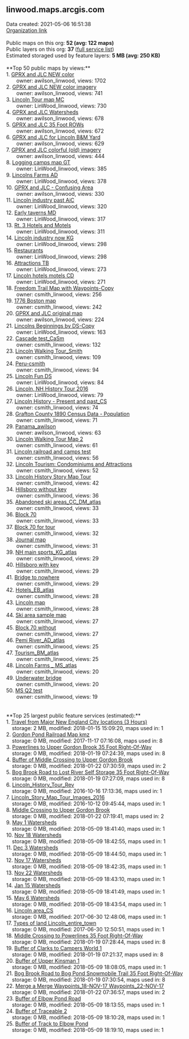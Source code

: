 <h2>linwood.maps.arcgis.com</h2> Data created: 2021-05-06 16:51:38 <br /><a target='new' href='https://linwood.maps.arcgis.com'>Organization link</a><br /><br />Public maps on this org: <b>52 (avg: 122 maps)</b><br />Public layers on this org: <b>37 </b>(<a target='new' href='https://services.arcgis.com/ctnv3S90gv4qdwQ1/ArcGIS/rest/services'>full service list</a>)<br />Estimated storaged used by feature layers: <b>5 MB (avg: 250 KB)</b><br /><br />**Top 50 public maps by views:**<br />  1. <a target='new' href='https://www.arcgis.com/home/item.html?id=ce94603d2c01437f8331a349613b9c39'>GPRX and JLC NEW color</a> <br />  &nbsp;&nbsp;&nbsp;&nbsp; &nbsp;&nbsp;owner: awilson_linwood, views: 1702<br />  2. <a target='new' href='https://www.arcgis.com/home/item.html?id=1bccb90700e8477c8806792685329b4d'>GPRX and JLC NEW color imagery</a> <br />  &nbsp;&nbsp;&nbsp;&nbsp; &nbsp;&nbsp;owner: awilson_linwood, views: 741<br />  3. <a target='new' href='https://www.arcgis.com/home/item.html?id=4285274752584af6aff1ace70041ddfd'>Lincoln Tour map MC</a> <br />  &nbsp;&nbsp;&nbsp;&nbsp; &nbsp;&nbsp;owner: LinWood_linwood, views: 730<br />  4. <a target='new' href='https://www.arcgis.com/home/item.html?id=2437332b58884b39b28678c2d39c8896'>GPRX and JLC Watersheds</a> <br />  &nbsp;&nbsp;&nbsp;&nbsp; &nbsp;&nbsp;owner: awilson_linwood, views: 678<br />  5. <a target='new' href='https://www.arcgis.com/home/item.html?id=af7827167c3a423782ee14edc7fb7b47'>GPRX and JLC 35 Foot ROWs</a> <br />  &nbsp;&nbsp;&nbsp;&nbsp; &nbsp;&nbsp;owner: awilson_linwood, views: 672<br />  6. <a target='new' href='https://www.arcgis.com/home/item.html?id=79c1b736b37244ca8c402532babab787'>GPRX and JLC for Lincoln B&M Yard</a> <br />  &nbsp;&nbsp;&nbsp;&nbsp; &nbsp;&nbsp;owner: awilson_linwood, views: 629<br />  7. <a target='new' href='https://www.arcgis.com/home/item.html?id=2416a41abad94f438e36b9fd3b6c4bf3'>GPRX and JLC colorful (old) imagery</a> <br />  &nbsp;&nbsp;&nbsp;&nbsp; &nbsp;&nbsp;owner: awilson_linwood, views: 444<br />  8. <a target='new' href='https://www.arcgis.com/home/item.html?id=af27c8e960154491bef0419de9c63c73'>Logging camps map GT</a> <br />  &nbsp;&nbsp;&nbsp;&nbsp; &nbsp;&nbsp;owner: LinWood_linwood, views: 385<br />  9. <a target='new' href='https://www.arcgis.com/home/item.html?id=a173034a8822480cbd804ca7af49f0b1'>Lincolns Farms AD</a> <br />  &nbsp;&nbsp;&nbsp;&nbsp; &nbsp;&nbsp;owner: LinWood_linwood, views: 378<br />  10. <a target='new' href='https://www.arcgis.com/home/item.html?id=5e4e03b31cf041adaec8c4dba9f0b32d'>GPRX and JLC - Confusing Area</a> <br />  &nbsp;&nbsp;&nbsp;&nbsp; &nbsp;&nbsp;owner: awilson_linwood, views: 330<br />  11. <a target='new' href='https://www.arcgis.com/home/item.html?id=50b4e147f4d540c792548b93fc278c6d'>Lincoln industry past AiC</a> <br />  &nbsp;&nbsp;&nbsp;&nbsp; &nbsp;&nbsp;owner: LinWood_linwood, views: 320<br />  12. <a target='new' href='https://www.arcgis.com/home/item.html?id=158b26ade3bd440db1890ae811192594'>Early taverns MD</a> <br />  &nbsp;&nbsp;&nbsp;&nbsp; &nbsp;&nbsp;owner: LinWood_linwood, views: 317<br />  13. <a target='new' href='https://www.arcgis.com/home/item.html?id=2cb95b86d63f447c82d02353dba6fdc8'>Rt. 3 Hotels and Motels</a> <br />  &nbsp;&nbsp;&nbsp;&nbsp; &nbsp;&nbsp;owner: LinWood_linwood, views: 311<br />  14. <a target='new' href='https://www.arcgis.com/home/item.html?id=b508f4d3f9284e9c8dee6d47963290ed'>Lincoln industry now KG</a> <br />  &nbsp;&nbsp;&nbsp;&nbsp; &nbsp;&nbsp;owner: LinWood_linwood, views: 298<br />  15. <a target='new' href='https://www.arcgis.com/home/item.html?id=04ce90c5bdbd437cb74a03af3f6a1682'>Restaurants</a> <br />  &nbsp;&nbsp;&nbsp;&nbsp; &nbsp;&nbsp;owner: LinWood_linwood, views: 298<br />  16. <a target='new' href='https://www.arcgis.com/home/item.html?id=f59af27d43f148edb310b0102570c346'>Attractions TB</a> <br />  &nbsp;&nbsp;&nbsp;&nbsp; &nbsp;&nbsp;owner: LinWood_linwood, views: 273<br />  17. <a target='new' href='https://www.arcgis.com/home/item.html?id=a27516f633c145d2bec0666cdb6cf7cc'>Lincoln hotels motels CD</a> <br />  &nbsp;&nbsp;&nbsp;&nbsp; &nbsp;&nbsp;owner: LinWood_linwood, views: 271<br />  18. <a target='new' href='https://www.arcgis.com/home/item.html?id=847f4c1c446b451990b7b9b4af228801'>Freedom Trail Map with Waypoints-Copy</a> <br />  &nbsp;&nbsp;&nbsp;&nbsp; &nbsp;&nbsp;owner: csmith_linwood, views: 256<br />  19. <a target='new' href='https://www.arcgis.com/home/item.html?id=e64dfd1ee8ac43a5883843f233d42f57'>1776 Boston map</a> <br />  &nbsp;&nbsp;&nbsp;&nbsp; &nbsp;&nbsp;owner: csmith_linwood, views: 242<br />  20. <a target='new' href='https://www.arcgis.com/home/item.html?id=6db740b4e2ba446eab41414025da20ca'>GPRX and JLC original map</a> <br />  &nbsp;&nbsp;&nbsp;&nbsp; &nbsp;&nbsp;owner: awilson_linwood, views: 224<br />  21. <a target='new' href='https://www.arcgis.com/home/item.html?id=c52fe2bce833455ba3c0333129579be0'>Lincolns Beginnings by DS-Copy</a> <br />  &nbsp;&nbsp;&nbsp;&nbsp; &nbsp;&nbsp;owner: LinWood_linwood, views: 163<br />  22. <a target='new' href='https://www.arcgis.com/home/item.html?id=3df86cfc879e40bda67f033e72ab0b40'>Cascade test_CaSm</a> <br />  &nbsp;&nbsp;&nbsp;&nbsp; &nbsp;&nbsp;owner: csmith_linwood, views: 132<br />  23. <a target='new' href='https://www.arcgis.com/home/item.html?id=4ab14d63f904438390b740daf7bd40f4'>Lincoln Walking Tour_Smith</a> <br />  &nbsp;&nbsp;&nbsp;&nbsp; &nbsp;&nbsp;owner: csmith_linwood, views: 109<br />  24. <a target='new' href='https://www.arcgis.com/home/item.html?id=86714511f06648b3b2a12b4b66ffe6a3'>Peru-csmith</a> <br />  &nbsp;&nbsp;&nbsp;&nbsp; &nbsp;&nbsp;owner: csmith_linwood, views: 94<br />  25. <a target='new' href='https://www.arcgis.com/home/item.html?id=09a51ab4d9bf40698cb2533b2b3e923a'>Lincoln Fun DS</a> <br />  &nbsp;&nbsp;&nbsp;&nbsp; &nbsp;&nbsp;owner: LinWood_linwood, views: 84<br />  26. <a target='new' href='https://www.arcgis.com/home/item.html?id=d2abddb4258e44588ff8614a1da9cf70'>Lincoln, NH History Tour 2016 </a> <br />  &nbsp;&nbsp;&nbsp;&nbsp; &nbsp;&nbsp;owner: LinWood_linwood, views: 79<br />  27. <a target='new' href='https://www.arcgis.com/home/item.html?id=eec14e9305b549a39a57150c2731c977'>Lincoln History - Present and past_CS</a> <br />  &nbsp;&nbsp;&nbsp;&nbsp; &nbsp;&nbsp;owner: csmith_linwood, views: 74<br />  28. <a target='new' href='https://www.arcgis.com/home/item.html?id=c945051732aa4a02955736c133a70bef'>Grafton County 1890 Census Data - Population</a> <br />  &nbsp;&nbsp;&nbsp;&nbsp; &nbsp;&nbsp;owner: csmith_linwood, views: 71<br />  29. <a target='new' href='https://www.arcgis.com/home/item.html?id=5e0cc55297fa4541aecb33c43d47b734'>Panama_awilson</a> <br />  &nbsp;&nbsp;&nbsp;&nbsp; &nbsp;&nbsp;owner: awilson_linwood, views: 63<br />  30. <a target='new' href='https://www.arcgis.com/home/item.html?id=d281fbb3bb734884984c6ac09a740b79'>Lincoln Walking Tour Map 2</a> <br />  &nbsp;&nbsp;&nbsp;&nbsp; &nbsp;&nbsp;owner: csmith_linwood, views: 61<br />  31. <a target='new' href='https://www.arcgis.com/home/item.html?id=7bacdf1d679046f2bbe44ec6d5f261fd'>Lincoln railroad and camps test</a> <br />  &nbsp;&nbsp;&nbsp;&nbsp; &nbsp;&nbsp;owner: csmith_linwood, views: 56<br />  32. <a target='new' href='https://www.arcgis.com/home/item.html?id=5d545afddffb43a997ef9c756329a2a8'>Lincoln Tourism:  Condominiums and Attractions</a> <br />  &nbsp;&nbsp;&nbsp;&nbsp; &nbsp;&nbsp;owner: csmith_linwood, views: 52<br />  33. <a target='new' href='https://www.arcgis.com/home/item.html?id=e31e98524bec4317bd577e606d6c430d'>Lincoln History Story Map Tour</a> <br />  &nbsp;&nbsp;&nbsp;&nbsp; &nbsp;&nbsp;owner: csmith_linwood, views: 42<br />  34. <a target='new' href='https://www.arcgis.com/home/item.html?id=640970e0c99f48abb210c24248311997'>Hillsboro without key</a> <br />  &nbsp;&nbsp;&nbsp;&nbsp; &nbsp;&nbsp;owner: csmith_linwood, views: 36<br />  35. <a target='new' href='https://www.arcgis.com/home/item.html?id=abb35bab42d94e8b97c1c9849c3da0cc'>Abandoned ski areas_CC_DM_atlas</a> <br />  &nbsp;&nbsp;&nbsp;&nbsp; &nbsp;&nbsp;owner: csmith_linwood, views: 33<br />  36. <a target='new' href='https://www.arcgis.com/home/item.html?id=72e6cb4391784547aebe31b48d38bedb'>Block 70</a> <br />  &nbsp;&nbsp;&nbsp;&nbsp; &nbsp;&nbsp;owner: csmith_linwood, views: 33<br />  37. <a target='new' href='https://www.arcgis.com/home/item.html?id=924ebb32bdd64262ab87b7b870b214ab'>Block 70 for tour</a> <br />  &nbsp;&nbsp;&nbsp;&nbsp; &nbsp;&nbsp;owner: csmith_linwood, views: 32<br />  38. <a target='new' href='https://www.arcgis.com/home/item.html?id=353dfb94d102459d9e6d5229b16d1ba8'>Journal map</a> <br />  &nbsp;&nbsp;&nbsp;&nbsp; &nbsp;&nbsp;owner: csmith_linwood, views: 31<br />  39. <a target='new' href='https://www.arcgis.com/home/item.html?id=fd21e412544d494c8b4c658b8f64a295'>NH main sports_KG_atlas</a> <br />  &nbsp;&nbsp;&nbsp;&nbsp; &nbsp;&nbsp;owner: csmith_linwood, views: 29<br />  40. <a target='new' href='https://www.arcgis.com/home/item.html?id=82be46bcb1214b6ca13c453d915261bb'>Hillsboro with key</a> <br />  &nbsp;&nbsp;&nbsp;&nbsp; &nbsp;&nbsp;owner: csmith_linwood, views: 29<br />  41. <a target='new' href='https://www.arcgis.com/home/item.html?id=f1e8222e2c2f43a2b4e8addc1a8df56b'>Bridge to nowhere</a> <br />  &nbsp;&nbsp;&nbsp;&nbsp; &nbsp;&nbsp;owner: csmith_linwood, views: 29<br />  42. <a target='new' href='https://www.arcgis.com/home/item.html?id=529738082ffc40699893bf4a3f16c339'>Hotels_EB_atlas</a> <br />  &nbsp;&nbsp;&nbsp;&nbsp; &nbsp;&nbsp;owner: csmith_linwood, views: 28<br />  43. <a target='new' href='https://www.arcgis.com/home/item.html?id=b6a0531c2e5a44c2a3f9d8fe4e302498'>Lincoln map</a> <br />  &nbsp;&nbsp;&nbsp;&nbsp; &nbsp;&nbsp;owner: csmith_linwood, views: 28<br />  44. <a target='new' href='https://www.arcgis.com/home/item.html?id=f3a7d62316a54076af8702bd9161e629'>Ski area sample map</a> <br />  &nbsp;&nbsp;&nbsp;&nbsp; &nbsp;&nbsp;owner: csmith_linwood, views: 27<br />  45. <a target='new' href='https://www.arcgis.com/home/item.html?id=ec9e6c8e287b46cda705739b33910f08'>Block 70 without</a> <br />  &nbsp;&nbsp;&nbsp;&nbsp; &nbsp;&nbsp;owner: csmith_linwood, views: 27<br />  46. <a target='new' href='https://www.arcgis.com/home/item.html?id=c970da645d3940e98851536d4b275307'>Pemi River_AD_atlas</a> <br />  &nbsp;&nbsp;&nbsp;&nbsp; &nbsp;&nbsp;owner: csmith_linwood, views: 25<br />  47. <a target='new' href='https://www.arcgis.com/home/item.html?id=5e9f4591e9344ce5a3d47acfe392637c'>Tourism_BM_atlas</a> <br />  &nbsp;&nbsp;&nbsp;&nbsp; &nbsp;&nbsp;owner: csmith_linwood, views: 25<br />  48. <a target='new' href='https://www.arcgis.com/home/item.html?id=f8082af704284e06aefb1a0e68e00900'>Lincoln Farms _ MS_atlas</a> <br />  &nbsp;&nbsp;&nbsp;&nbsp; &nbsp;&nbsp;owner: csmith_linwood, views: 20<br />  49. <a target='new' href='https://www.arcgis.com/home/item.html?id=b1ab81622bd8412eae59e57f1c2cb9fd'>Underwater bridge</a> <br />  &nbsp;&nbsp;&nbsp;&nbsp; &nbsp;&nbsp;owner: csmith_linwood, views: 20<br />  50. <a target='new' href='https://www.arcgis.com/home/item.html?id=804b3f842747438b864c8eeb381ea871'>MS Q2 test</a> <br />  &nbsp;&nbsp;&nbsp;&nbsp; &nbsp;&nbsp;owner: csmith_linwood, views: 19<br /><br /><br />**Top 25 largest public feature services (estimated):**<br /> 1. <a target='new' href='https://www.arcgis.com/home/item.html?id=606da1bd36af4215a1d70a8682cf0c28'>Travel from Major New England City locations (3 Hours)</a><br /> &nbsp;&nbsp;&nbsp;&nbsp;storage: 2 MB, modified: 2018-01-15 15:09:20, maps used in: 1<br /> 2. <a target='new' href='https://www.arcgis.com/home/item.html?id=07904c9c3f5f42d5a1af4ca768088103'>Gordon Pond Railroad Map kmz</a><br /> &nbsp;&nbsp;&nbsp;&nbsp;storage: 0 MB, modified: 2017-11-17 07:16:08, maps used in: 8<br /> 3. <a target='new' href='https://www.arcgis.com/home/item.html?id=773e149c0f994930a1ef212bf58e5f94'>Powerlines to Upper Gordon Brook 35 Foot Right-Of-Way</a><br /> &nbsp;&nbsp;&nbsp;&nbsp;storage: 0 MB, modified: 2018-01-19 07:24:39, maps used in: 8<br /> 4. <a target='new' href='https://www.arcgis.com/home/item.html?id=e432f76e18d54041aaccd7e26b514473'>Buffer of Middle Crossing to Upper Gordon Brook</a><br /> &nbsp;&nbsp;&nbsp;&nbsp;storage: 0 MB, modified: 2018-01-22 07:30:59, maps used in: 2<br /> 5. <a target='new' href='https://www.arcgis.com/home/item.html?id=93060eb3b61f4947ac2f98b43d5d70fa'>Bog Brook Road to Lost River Self Storage 35 Foot Right-Of-Way</a><br /> &nbsp;&nbsp;&nbsp;&nbsp;storage: 0 MB, modified: 2018-01-19 07:27:09, maps used in: 8<br /> 6. <a target='new' href='https://www.arcgis.com/home/item.html?id=02e9619686d247e5b586aeb29d82dc75'>Lincoln_History_Tour_Rev</a><br /> &nbsp;&nbsp;&nbsp;&nbsp;storage: 0 MB, modified: 2016-10-16 17:13:36, maps used in: 1<br /> 7. <a target='new' href='https://www.arcgis.com/home/item.html?id=6df1412621204ec282c7a23f89a37577'>Lincoln_Story_Map_Tour_Images_2016</a><br /> &nbsp;&nbsp;&nbsp;&nbsp;storage: 0 MB, modified: 2016-10-12 09:45:44, maps used in: 1<br /> 8. <a target='new' href='https://www.arcgis.com/home/item.html?id=f17fe50e836a45c9a14dfca9f37b559f'>Middle Crossing to Upper Gordon Brook</a><br /> &nbsp;&nbsp;&nbsp;&nbsp;storage: 0 MB, modified: 2018-01-22 07:19:41, maps used in: 2<br /> 9. <a target='new' href='https://www.arcgis.com/home/item.html?id=ee33f7cb99094cf5a44df213af364810'>May 1 Watersheds</a><br /> &nbsp;&nbsp;&nbsp;&nbsp;storage: 0 MB, modified: 2018-05-09 18:41:40, maps used in: 1<br /> 10. <a target='new' href='https://www.arcgis.com/home/item.html?id=8b5101e3fe9f49d48a64f13934084689'>Nov 18 Watersheds</a><br /> &nbsp;&nbsp;&nbsp;&nbsp;storage: 0 MB, modified: 2018-05-09 18:42:55, maps used in: 1<br /> 11. <a target='new' href='https://www.arcgis.com/home/item.html?id=f4c13ed9d2284bcc8668505334797715'>Dec 3 Watersheds</a><br /> &nbsp;&nbsp;&nbsp;&nbsp;storage: 0 MB, modified: 2018-05-09 18:44:50, maps used in: 1<br /> 12. <a target='new' href='https://www.arcgis.com/home/item.html?id=30d0ddc3f14e432fa22a197a84f28a76'>Nov 17 Watersheds</a><br /> &nbsp;&nbsp;&nbsp;&nbsp;storage: 0 MB, modified: 2018-05-09 18:42:35, maps used in: 1<br /> 13. <a target='new' href='https://www.arcgis.com/home/item.html?id=d51a966e532f4f368d3cddae10d72235'>Nov 22 Watersheds</a><br /> &nbsp;&nbsp;&nbsp;&nbsp;storage: 0 MB, modified: 2018-05-09 18:43:10, maps used in: 1<br /> 14. <a target='new' href='https://www.arcgis.com/home/item.html?id=5e4c4235affa410eabb037ffe70ff6f9'>Jan 15 Watersheds</a><br /> &nbsp;&nbsp;&nbsp;&nbsp;storage: 0 MB, modified: 2018-05-09 18:41:49, maps used in: 1<br /> 15. <a target='new' href='https://www.arcgis.com/home/item.html?id=d777497f367c4e2294c2ce12dfe1c7ad'>May 6 Watersheds</a><br /> &nbsp;&nbsp;&nbsp;&nbsp;storage: 0 MB, modified: 2018-05-09 18:43:54, maps used in: 1<br /> 16. <a target='new' href='https://www.arcgis.com/home/item.html?id=3aa71ff6d19f4b9796a379567510c242'>Lincoln area_CS</a><br /> &nbsp;&nbsp;&nbsp;&nbsp;storage: 0 MB, modified: 2017-06-30 12:48:06, maps used in: 1<br /> 17. <a target='new' href='https://www.arcgis.com/home/item.html?id=fe35bf99198b469fa32c2bbe320db071'>Types of land Lincoln_entire_town</a><br /> &nbsp;&nbsp;&nbsp;&nbsp;storage: 0 MB, modified: 2017-06-30 12:50:51, maps used in: 1<br /> 18. <a target='new' href='https://www.arcgis.com/home/item.html?id=eaab2f56c20c4b5f88cd1fb0760fb2f7'>Middle Crossing to Powerlines 35 Foot Right-Of-Way</a><br /> &nbsp;&nbsp;&nbsp;&nbsp;storage: 0 MB, modified: 2018-01-19 07:28:44, maps used in: 8<br /> 19. <a target='new' href='https://www.arcgis.com/home/item.html?id=83bf512ceb544708bc92b8ce03a42f18'>Buffer of Clarks to Campers World 1</a><br /> &nbsp;&nbsp;&nbsp;&nbsp;storage: 0 MB, modified: 2018-01-19 07:21:37, maps used in: 8<br /> 20. <a target='new' href='https://www.arcgis.com/home/item.html?id=fde5bd876c894d1480d030e41a882c42'>Buffer of Upper Kinsman 1</a><br /> &nbsp;&nbsp;&nbsp;&nbsp;storage: 0 MB, modified: 2018-05-09 18:08:05, maps used in: 1<br /> 21. <a target='new' href='https://www.arcgis.com/home/item.html?id=b7b553e125f74f40b1f88bc331465660'>Bog Brook Road to Bog Pond Snowmobile Trail 35 Foot Right-Of-Way</a><br /> &nbsp;&nbsp;&nbsp;&nbsp;storage: 0 MB, modified: 2018-01-19 07:30:54, maps used in: 8<br /> 22. <a target='new' href='https://www.arcgis.com/home/item.html?id=b6e6f64ee3ac4ee3a86839945970346e'>Merge a Merge Waypoints_18-NOV-17 Waypoints_22-NOV-17</a><br /> &nbsp;&nbsp;&nbsp;&nbsp;storage: 0 MB, modified: 2018-01-22 07:36:57, maps used in: 2<br /> 23. <a target='new' href='https://www.arcgis.com/home/item.html?id=0198d2a0a81a4d1d9b243f064a92d095'>Buffer of Elbow Pond Road</a><br /> &nbsp;&nbsp;&nbsp;&nbsp;storage: 0 MB, modified: 2018-05-09 18:13:55, maps used in: 1<br /> 24. <a target='new' href='https://www.arcgis.com/home/item.html?id=0618905e671b47f682b348cc514d5b5d'>Buffer of Traceable 2</a><br /> &nbsp;&nbsp;&nbsp;&nbsp;storage: 0 MB, modified: 2018-05-09 18:10:28, maps used in: 1<br /> 25. <a target='new' href='https://www.arcgis.com/home/item.html?id=cfe89a848f5f413da4dab2793437bf2c'>Buffer of Track to Elbow Pond</a><br /> &nbsp;&nbsp;&nbsp;&nbsp;storage: 0 MB, modified: 2018-05-09 18:19:10, maps used in: 1<br />